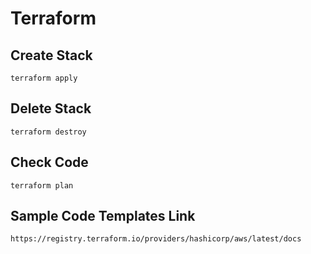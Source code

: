 # Terraform

## Create Stack
```
terraform apply
```

## Delete Stack
```
terraform destroy
```

## Check Code
```
terraform plan
```

## Sample Code Templates Link
```
https://registry.terraform.io/providers/hashicorp/aws/latest/docs
```